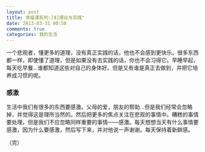 ```yaml
---
layout: post
title: 幸福课系列:[8]理论与实践"
date: 2013-03-31 00:58
comments: true
categories: 我的生活
---
```

一个悲观者，懂更多的道理，没有真正实践的话，他也不会感到更快乐。很多东西都一样，即使懂了道理，但是如果没有去实践的话，你也不会习得它。早睡早起，每天吃早餐...谁都知道这些对自己的身体好。但是又有谁是真正去做到，并把它培养成习惯的呢。

### 感激
生活中我们有很多的东西要感激。父母的爱，朋友的帮助...但是我们经常会忽略掉，并觉得这是理所当然的。然后把更多的焦点关注在悲观的事情中。糟糕的事情要处理，但是我们不应忽略同样重要的事情——感激。每天想想当天有什么事情要感激，因为什么要感激，然后写下来，并对他说一声谢谢。每天保持着新鲜感。

（完）

